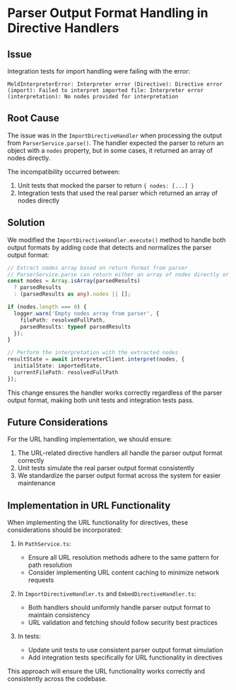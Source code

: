 # Parser Output Format Handling in Directive Handlers

## Issue
Integration tests for import handling were failing with the error:
```
MeldInterpreterError: Interpreter error (Directive): Directive error (import): Failed to interpret imported file: Interpreter error (interpretation): No nodes provided for interpretation
```

## Root Cause
The issue was in the `ImportDirectiveHandler` when processing the output from `ParserService.parse()`. The handler expected the parser to return an object with a `nodes` property, but in some cases, it returned an array of nodes directly.

The incompatibility occurred between:
1. Unit tests that mocked the parser to return `{ nodes: [...] }`
2. Integration tests that used the real parser which returned an array of nodes directly

## Solution
We modified the `ImportDirectiveHandler.execute()` method to handle both output formats by adding code that detects and normalizes the parser output format:

```typescript
// Extract nodes array based on return format from parser
// ParserService.parse can return either an array of nodes directly or an object with nodes property
const nodes = Array.isArray(parsedResults) 
  ? parsedResults 
  : (parsedResults as any).nodes || [];

if (nodes.length === 0) {
  logger.warn('Empty nodes array from parser', {
    filePath: resolvedFullPath,
    parsedResults: typeof parsedResults
  });
}

// Perform the interpretation with the extracted nodes
resultState = await interpreterClient.interpret(nodes, {
  initialState: importedState,
  currentFilePath: resolvedFullPath
});
```

This change ensures the handler works correctly regardless of the parser output format, making both unit tests and integration tests pass.

## Future Considerations
For the URL handling implementation, we should ensure:

1. The URL-related directive handlers all handle the parser output format correctly
2. Unit tests simulate the real parser output format consistently
3. We standardize the parser output format across the system for easier maintenance

## Implementation in URL Functionality

When implementing the URL functionality for directives, these considerations should be incorporated:

1. In `PathService.ts`:
   - Ensure all URL resolution methods adhere to the same pattern for path resolution
   - Consider implementing URL content caching to minimize network requests

2. In `ImportDirectiveHandler.ts` and `EmbedDirectiveHandler.ts`:
   - Both handlers should uniformly handle parser output format to maintain consistency
   - URL validation and fetching should follow security best practices

3. In tests:
   - Update unit tests to use consistent parser output format simulation
   - Add integration tests specifically for URL functionality in directives

This approach will ensure the URL functionality works correctly and consistently across the codebase.